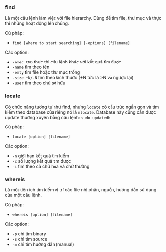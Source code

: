 ### find
Là một câu lệnh làm việc với file hierarchy. Dùng để tìm file, thư mục và thực thi những hoạt động lên chúng.

Cú pháp: 
- `find [where to start searching] [-options] [filename]`

Các option:
- `-exec CMD` thực thi câu lệnh khác với kết quả tìm được
- `-name` tìm theo tên
- `-emty` tìm file hoặc thư mục trống
- `-size +N/-N` tìm theo kích thước (+N tức là >N và ngược lại)
- `-user` tìm theo chủ sở hữu

### locate
Có chức năng tương tự như find, nhưng `locate` có cấu trúc ngắn gọn và tìm kiếm theo database của riêng nó là `mlocate`. Database này cũng cần được update thường xuyên bằng câu lệnh:
`sudo updatedb`

Cú pháp:
- `locate [option] [filename]`

Các option:
- `-n` giới hạn kết quả tìm kiếm
- `-c` số lượng kết quả tìm được
- `-i` tìm theo cả chữ hoa và chữ thường

### whereis
Là một tiện ích tìm kiếm vị trí các file nhị phân, nguồn, hướng dẫn sử dụng của một câu lệnh.

Cú pháp:
- `whereis [option] [filename]`

Các option:
- `-p` chỉ tìm binary
- `-s` chỉ tìm source
- `-m` chỉ tìm hướng dẫn (manual)

